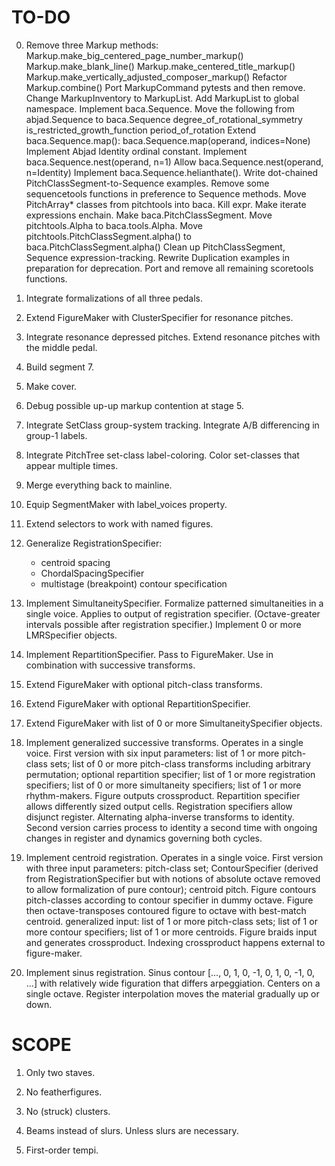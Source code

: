 TO-DO
=====

0.  Remove three Markup methods:
        Markup.make_big_centered_page_number_markup()
        Markup.make_blank_line()
        Markup.make_centered_title_markup()
        Markup.make_vertically_adjusted_composer_markup()
    Refactor Markup.combine()
    Port MarkupCommand pytests and then remove.
    Change MarkupInventory to MarkupList.
    Add MarkupList to global namespace.
    Implement baca.Sequence.
    Move the following from abjad.Sequence to baca.Sequence
        degree_of_rotational_symmetry
        is_restricted_growth_function
        period_of_rotation
    Extend baca.Sequence.map():
        baca.Sequence.map(operand, indices=None)
    Implement Abjad Identity ordinal constant.
    Implement baca.Sequence.nest(operand, n=1)
    Allow baca.Sequence.nest(operand, n=Identity)
    Implement baca.Sequence.helianthate().
    Write dot-chained PitchClassSegment-to-Sequence examples.
    Remove some sequencetools functions in preference to Sequence methods.
    Move PitchArray* classes from pitchtools into baca.
    Kill expr.
    Make iterate expressions enchain.
    Make baca.PitchClassSegment.
    Move pitchtools.Alpha to baca.tools.Alpha.
    Move pitchtools.PitchClassSegment.alpha() to baca.PitchClassSegment.alpha()
    Clean up PitchClassSegment, Sequence expression-tracking.
    Rewrite Duplication examples in preparation for deprecation.
    Port and remove all remaining scoretools functions.

1.  Integrate formalizations of all three pedals.

2.  Extend FigureMaker with ClusterSpecifier for resonance pitches.

3.  Integrate resonance depressed pitches.
    Extend resonance pitches with the middle pedal.

4.  Build segment 7.

5.  Make cover.

6.  Debug possible up-up markup contention at stage 5.

7.  Integrate SetClass group-system tracking.
    Integrate A/B differencing in group-1 labels.

8.  Integrate PitchTree set-class label-coloring.
    Color set-classes that appear multiple times.

9.  Merge everything back to mainline.

10. Equip SegmentMaker with label_voices property.

11. Extend selectors to work with named figures.

12. Generalize RegistrationSpecifier:
    * centroid spacing
    * ChordalSpacingSpecifier
    * multistage (breakpoint) contour specification

13. Implement SimultaneitySpecifier.
    Formalize patterned simultaneities in a single voice.
    Applies to output of registration specifier.
    (Octave-greater intervals possible after registration specifier.)
    Implement 0 or more LMRSpecifier objects.

14. Implement RepartitionSpecifier.
    Pass to FigureMaker.
    Use in combination with successive transforms.

15. Extend FigureMaker with optional pitch-class transforms.

16. Extend FigureMaker with optional RepartitionSpecifier.

17. Extend FigureMaker with list of 0 or more SimultaneitySpecifier objects.

18. Implement generalized successive transforms. Operates in a single voice.
    First version with six input parameters: list of 1 or more pitch-class
    sets; list of 0 or more pitch-class transforms including arbitrary
    permutation; optional repartition specifier; list of 1 or more registration
    specifiers; list of 0 or more simultaneity specifiers; list of 1 or more
    rhythm-makers. Figure outputs crossproduct. Repartition specifier allows
    differently sized output cells. Registration specifiers allow disjunct
    register. Alternating alpha-inverse transforms to identity. Second version
    carries process to identity a second time with ongoing changes in register
    and dynamics governing both cycles.

19. Implement centroid registration. Operates in a single voice. First version
    with three input parameters: pitch-class set; ContourSpecifier (derived
    from RegistrationSpecifier but with notions of absolute octave removed to
    allow formalization of pure contour); centroid pitch. Figure contours
    pitch-classes according to contour specifier in dummy octave. Figure then
    octave-transposes contoured figure to octave with best-match centroid.
    generalized input: list of 1 or more pitch-class sets; list of 1 or more
    contour specifiers; list of 1 or more centroids. Figure braids input and
    generates crossproduct. Indexing crossproduct happens external to
    figure-maker.

20. Implement sinus registration. Sinus contour [..., 0, 1, 0, -1, 0, 1, 0, -1,
    0, ...] with relatively wide figuration that differs arpeggiation. Centers
    on a single octave. Register interpolation moves the material gradually up
    or down.

SCOPE
=====

1.  Only two staves.

2.  No featherfigures.

3.  No (struck) clusters.

4.  Beams instead of slurs. Unless slurs are necessary.

5.  First-order tempi.
